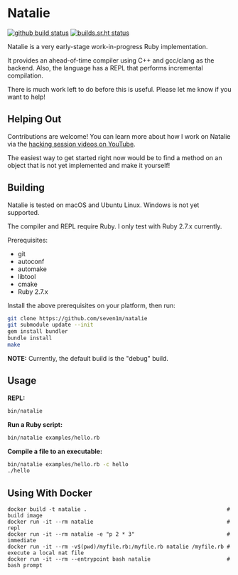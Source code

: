 # Natalie

[![github build status](https://github.com/seven1m/natalie/workflows/Build/badge.svg)](https://github.com/seven1m/natalie/actions?workflow=Build)
[![builds.sr.ht status](https://builds.sr.ht/~tim/natalie.svg)](https://builds.sr.ht/~tim/natalie?)

Natalie is a very early-stage work-in-progress Ruby implementation.

It provides an ahead-of-time compiler using C++ and gcc/clang as the backend.
Also, the language has a REPL that performs incremental compilation.

There is much work left to do before this is useful. Please let me know if you
want to help!

## Helping Out

Contributions are welcome! You can learn more about how I work on Natalie via
the [hacking session videos on YouTube](https://www.youtube.com/playlist?list=PLWUx_XkUoGTq-nkbhnk6PN4m109ISo5BX).

The easiest way to get started right now would be to find a method on an object
that is not yet implemented and make it yourself!

## Building

Natalie is tested on macOS and Ubuntu Linux. Windows is not yet supported.

The compiler and REPL require Ruby. I only test with Ruby 2.7.x currently.

Prerequisites:

- git
- autoconf
- automake
- libtool
- cmake
- Ruby 2.7.x

Install the above prerequisites on your platform, then run:

```sh
git clone https://github.com/seven1m/natalie
git submodule update --init
gem install bundler
bundle install
make
```

**NOTE:** Currently, the default build is the "debug" build.

## Usage

**REPL:**

```sh
bin/natalie
```

**Run a Ruby script:**

```sh
bin/natalie examples/hello.rb
```

**Compile a file to an executable:**

```sh
bin/natalie examples/hello.rb -c hello
./hello
```

## Using With Docker

```
docker build -t natalie .                                            # build image
docker run -it --rm natalie                                          # repl
docker run -it --rm natalie -e "p 2 * 3"                             # immediate
docker run -it --rm -v$(pwd)/myfile.rb:/myfile.rb natalie /myfile.rb # execute a local nat file
docker run -it --rm --entrypoint bash natalie                        # bash prompt
```

